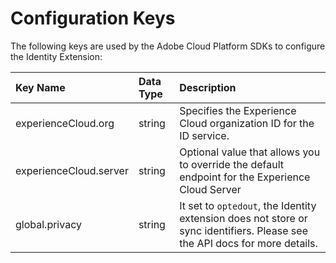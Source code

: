 # Configuration Keys

The following keys are used by the Adobe Cloud Platform SDKs to configure the Identity Extension:

| Key Name | Data Type | Description |
| :--- | :--- | :--- |
| experienceCloud.org | string | Specifies the Experience Cloud organization ID for the ID service. |
| experienceCloud.server | string | Optional value that allows you to override the default endpoint for the Experience Cloud Server |
| global.privacy | string | It set to `optedout`, the Identity extension does not store or sync identifiers. Please see the API docs for more details. |


